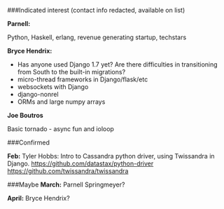 ###Indicated interest
(contact info redacted, available on list)

**Parnell:**

Python, Haskell, erlang, revenue generating startup, techstars

**Bryce Hendrix:**

 - Has anyone used Django 1.7 yet? Are there difficulties in transitioning from South to the built-in migrations?
 - micro-thread frameworks in Django/flask/etc
 - websockets with Django
 - django-nonrel
 - ORMs and large numpy arrays
 
**Joe Boutros**
 
Basic tornado - async fun and ioloop
 
 
###Confirmed

**Feb:** Tyler Hobbs: Intro to Cassandra python driver, using Twissandra in Django.
https://github.com/datastax/python-driver
https://github.com/twissandra/twissandra

###Maybe
**March:** Parnell Springmeyer?

**April:** Bryce Hendrix?
